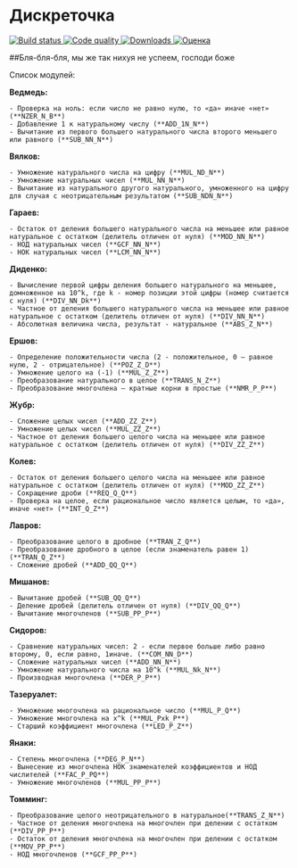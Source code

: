 # Дискреточка

[![Build status](https://img.shields.io/badge/build-failing-red.svg)
![Code quality](https://img.shields.io/badge/code_quality-shit-red.svg)
![Downloads](https://img.shields.io/badge/downloads-0-green.svg)
![Оценка](https://img.shields.io/badge/%D0%BE%D1%86%D0%B5%D0%BD%D0%BA%D0%B0-N/A-lightgrey.svg)](http://shields.io/)

##Бля-бля-бля, мы же так нихуя не успеем, господи боже

Список модулей:

  **Ведмедь:**

    - Проверка на ноль: если число не равно нулю, то «да» иначе «нет» (**NZER_N_B**)
    - Добавление 1 к натуральному числу (**ADD_1N_N**)
    - Вычитание из первого большего натурального числа второго меньшего или равного (**SUB_NN_N**)

  **Вялков:**

    - Умножение натурального числа на цифру (**MUL_ND_N**)
    - Умножение натуральных чисел (**MUL_NN_N**)
    - Вычитание из натурального другого натурального, умноженного на цифру для случая с неотрицательным результатом (**SUB_NDN_N**)

 **Гараев:**

    - Остаток от деления большего натурального числа на меньшее или равное натуральное с остатком (делитель отличен от нуля) (**MOD_NN_N**)
    - НОД натуральных чисел (**GCF_NN_N**)
    - НОК натуральных чисел (**LCM_NN_N**)

  **Диденко:**

    - Вычисление первой цифры деления большего натурального на меньшее, домноженное на 10^k, где k - номер позиции этой цифры (номер считается с нуля) (**DIV_NN_Dk**)
    - Частное от деления большего натурального числа на меньшее или равное натуральное с остатком (делитель отличен от нуля) (**DIV_NN_N**)
    - Абсолютная величина числа, результат - натуральное (**ABS_Z_N**)

  **Ершов:**

    - Определение положительности числа (2 - положительное, 0 — равное нулю, 2 - отрицательное) (**POZ_Z_D**)
    - Умножение целого на (-1) (**MUL_Z_Z**)
    - Преобразование натурального в целое (**TRANS_N_Z**)
    - Преобразование многочлена — кратные корни в простые (**NMR_P_P**)

  **Жубр:**

    - Сложение целых чисел (**ADD_ZZ_Z**)
    - Умножение целых чисел (**MUL_ZZ_Z**)
    - Частное от деления большего целого числа на меньшее или равное натуральное с остатком (делитель отличен от нуля) (**DIV_ZZ_Z**)

  **Колев:**

    - Остаток от деления большего целого числа на меньшее или равное натуральное с остатком (делитель отличен от нуля) (**MOD_ZZ_Z**)
    - Сокращение дроби (**REQ_Q_Q**)
    - Проверка на целое, если рациональное число является целым, то «да», иначе «нет» (**INT_Q_Z**)

  **Лавров:**

    - Преобразование целого в дробное (**TRAN_Z_Q**)
    - Преобразование дробного в целое (если знаменатель равен 1) (**TRAN_Q_Z**)
    - Сложение дробей (**ADD_QQ_Q**)

  **Мишанов:**

    - Вычитание дробей (**SUB_QQ_Q**)
    - Деление дробей (делитель отличен от нуля) (**DIV_QQ_Q**)
    - Вычитание многочленов (**SUB_PP_P**)

  **Сидоров:**

    - Сравнение натуральных чисел: 2 - если первое больше либо равно второму, 0, если равно, 1иначе. (**COM_NN_D**)
    - Сложение натуральных чисел (**ADD_NN_N**)
    - Умножение натурального числа на 10^k (**MUL_Nk_N**)
    - Производная многочлена (**DER_P_P**)

  **Тазеруалет:**

    - Умножение многочлена на рациональное число (**MUL_P_Q**)
    - Умножение многочлена на x^k (**MUL_Pxk_P**)
    - Старший коэффициент многочлена (**LED_P_Z**)

  **Янаки:**

    - Степень многочлена (**DEG_P_N**)
    - Вынесение из многочлена НОК знаменателей коэффициентов и НОД числителей (**FAC_P_PQ**)
    - Умножение многочленов (**MUL_PP_P**)

  **Томминг:**

    - Преобразование целого неотрицательного в натуральное(**TRANS_Z_N**)
    - Частное от деления многочлена на многочлен при делении с остатком (**DIV_PP_P**)
    - Остаток от деления многочлена на многочлен при делении с остатком (**MOV_PP_P**)
    - НОД многочленов (**GCF_PP_P**)
